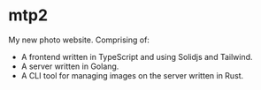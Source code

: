 # mtp2
My new photo website. Comprising of:
- A frontend written in TypeScript and using Solidjs and Tailwind.
- A server written in Golang.
- A CLI tool for managing images on the server written in Rust.

